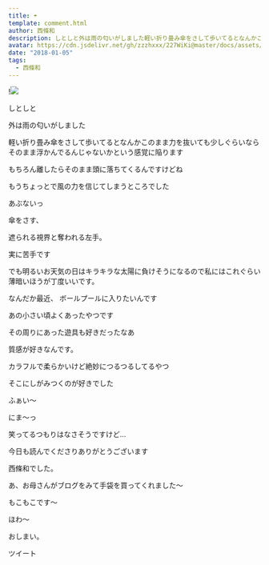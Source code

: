 ```yaml
---
title: ☂︎
template: comment.html
author: 西條和
description: しとしと外は雨の匂いがしました軽い折り畳み傘をさして歩いてるとなんかこのまま力を抜いても少しぐらいならそのまま浮かんでるんじゃないかという感覚に陥ります...
avatar: https://cdn.jsdelivr.net/gh/zzzhxxx/227WiKi@master/docs/assets/photo/avatar/nagomi.jpg
date: "2018-01-05"
tags:
  - 西條和
---
```


!![](https://cdn.jsdelivr.net/gh/227WiKi/227WiKi-image@master/blog-image/nagomi-2018-01-05_1.jpg)








しとしと



外は雨の匂いがしました





軽い折り畳み傘をさして歩いてるとなんかこのまま力を抜いても少しぐらいならそのまま浮かんでるんじゃないかという感覚に陥ります







もちろん離したらそのまま頭に落ちてくるんですけどね



もうちょっとで風の力を信じてしまうところでした



あぶないっ






傘をさす、



遮られる視界と奪われる左手。



実に苦手です





でも明るいお天気の日はキラキラな太陽に負けそうになるので私にはこれぐらい薄暗いほうが丁度いいです。










なんだか最近、
ボールプールに入りたいんです




あの小さい頃よくあったやつです



その周りにあった遊具も好きだったなあ



質感が好きなんです。




カラフルで柔らかいけど絶妙につるつるしてるやつ



そこにしがみつくのが好きでした







ふぁい〜









にま〜っ



笑ってるつもりはなさそうですけど…







今日も読んでくださりありがとうございます


西條和でした。





あ、お母さんがブログをみて手袋を買ってくれました〜




もこもこです〜




ほわ〜






おしまい。


ツイート



